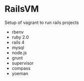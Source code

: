 RailsVM
=======

Setup of vagrant to run rails projects


- rbenv
- ruby 2.0
- rails 4
- mysql
- node.js
- grunt
- supervisor
- compass
- yoeman
